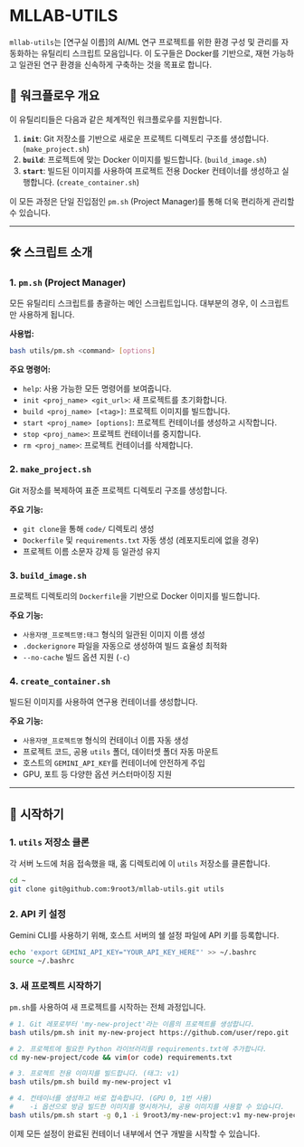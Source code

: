 # MLLAB-UTILS

`mllab-utils`는 [연구실 이름]의 AI/ML 연구 프로젝트를 위한 환경 구성 및 관리를 자동화하는 유틸리티 스크립트 모음입니다. 이 도구들은 Docker를 기반으로, 재현 가능하고 일관된 연구 환경을 신속하게 구축하는 것을 목표로 합니다.

## 🚀 워크플로우 개요

이 유틸리티들은 다음과 같은 체계적인 워크플로우를 지원합니다.

1.  **`init`**: Git 저장소를 기반으로 새로운 프로젝트 디렉토리 구조를 생성합니다. (`make_project.sh`)
2.  **`build`**: 프로젝트에 맞는 Docker 이미지를 빌드합니다. (`build_image.sh`)
3.  **`start`**: 빌드된 이미지를 사용하여 프로젝트 전용 Docker 컨테이너를 생성하고 실행합니다. (`create_container.sh`)

이 모든 과정은 단일 진입점인 `pm.sh` (Project Manager)를 통해 더욱 편리하게 관리할 수 있습니다.

-----

## 🛠️ 스크립트 소개

### 1\. `pm.sh` (Project Manager)

모든 유틸리티 스크립트를 총괄하는 메인 스크립트입니다. 대부분의 경우, 이 스크립트만 사용하게 됩니다.

**사용법:**

```bash
bash utils/pm.sh <command> [options]
```

**주요 명령어:**

  * `help`: 사용 가능한 모든 명령어를 보여줍니다.
  * `init <proj_name> <git_url>`: 새 프로젝트를 초기화합니다.
  * `build <proj_name> [<tag>]`: 프로젝트 이미지를 빌드합니다.
  * `start <proj_name> [options]`: 프로젝트 컨테이너를 생성하고 시작합니다.
  * `stop <proj_name>`: 프로젝트 컨테이너를 중지합니다.
  * `rm <proj_name>`: 프로젝트 컨테이너를 삭제합니다.

### 2\. `make_project.sh`

Git 저장소를 복제하여 표준 프로젝트 디렉토리 구조를 생성합니다.

**주요 기능:**

  * `git clone`을 통해 `code/` 디렉토리 생성
  * `Dockerfile` 및 `requirements.txt` 자동 생성 (레포지토리에 없을 경우)
  * 프로젝트 이름 소문자 강제 등 일관성 유지

### 3\. `build_image.sh`

프로젝트 디렉토리의 `Dockerfile`을 기반으로 Docker 이미지를 빌드합니다.

**주요 기능:**

  * `사용자명_프로젝트명:태그` 형식의 일관된 이미지 이름 생성
  * `.dockerignore` 파일을 자동으로 생성하여 빌드 효율성 최적화
  * `--no-cache` 빌드 옵션 지원 (`-c`)

### 4\. `create_container.sh`

빌드된 이미지를 사용하여 연구용 컨테이너를 생성합니다.

**주요 기능:**

  * `사용자명_프로젝트명` 형식의 컨테이너 이름 자동 생성
  * 프로젝트 코드, 공용 `utils` 폴더, 데이터셋 폴더 자동 마운트
  * 호스트의 `GEMINI_API_KEY`를 컨테이너에 안전하게 주입
  * GPU, 포트 등 다양한 옵션 커스터마이징 지원

-----

## 🏁 시작하기

### 1\. `utils` 저장소 클론

각 서버 노드에 처음 접속했을 때, 홈 디렉토리에 이 `utils` 저장소를 클론합니다.

```bash
cd ~
git clone git@github.com:9root3/mllab-utils.git utils
```

### 2\. API 키 설정

Gemini CLI를 사용하기 위해, 호스트 서버의 쉘 설정 파일에 API 키를 등록합니다.

```bash
echo 'export GEMINI_API_KEY="YOUR_API_KEY_HERE"' >> ~/.bashrc
source ~/.bashrc
```

### 3\. 새 프로젝트 시작하기

`pm.sh`를 사용하여 새 프로젝트를 시작하는 전체 과정입니다.

```bash
# 1. Git 레포로부터 'my-new-project'라는 이름의 프로젝트를 생성합니다.
bash utils/pm.sh init my-new-project https://github.com/user/repo.git

# 2. 프로젝트에 필요한 Python 라이브러리를 requirements.txt에 추가합니다.
cd my-new-project/code && vim(or code) requirements.txt

# 3. 프로젝트 전용 이미지를 빌드합니다. (태그: v1)
bash utils/pm.sh build my-new-project v1

# 4. 컨테이너를 생성하고 바로 접속합니다. (GPU 0, 1번 사용)
#    -i 옵션으로 방금 빌드한 이미지를 명시하거나, 공용 이미지를 사용할 수 있습니다.
bash utils/pm.sh start -g 0,1 -i 9root3/my-new-project:v1 my-new-project
```

이제 모든 설정이 완료된 컨테이너 내부에서 연구 개발을 시작할 수 있습니다.